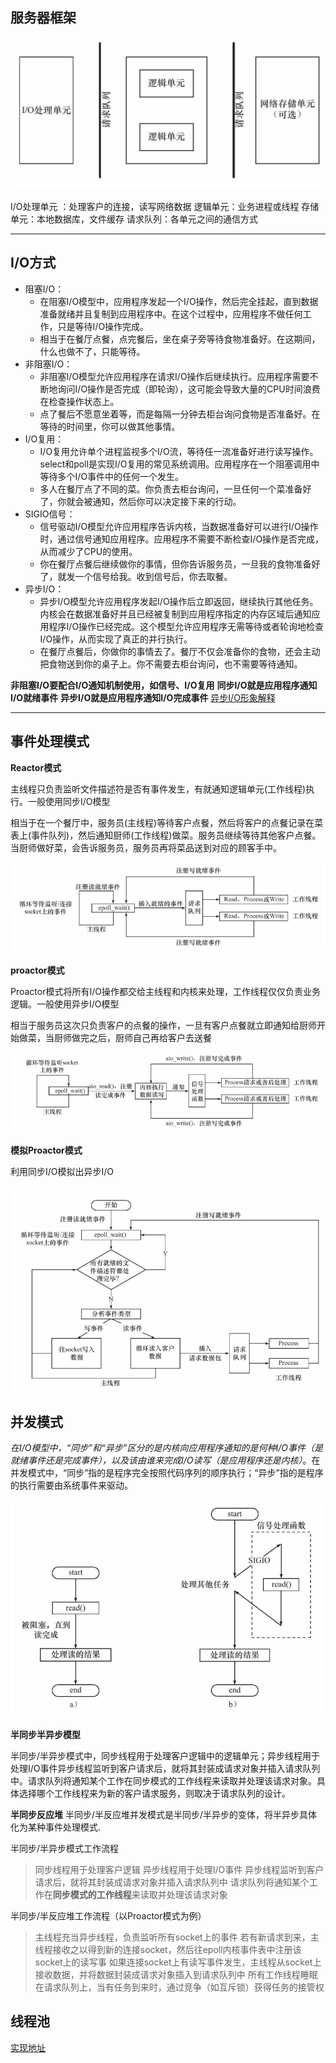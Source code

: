 ## **服务器框架**

![服务器基本框架](pic/IMG_0551(20240710-090943).PNG)

I/O处理单元 ：处理客户的连接，读写网络数据
逻辑单元：业务进程或线程
存储单元：本地数据库，文件缓存
请求队列：各单元之间的通信方式

---
## **I/O方式**

- 阻塞I/O：
  - 在阻塞I/O模型中，应用程序发起一个I/O操作，然后完全挂起，直到数据准备就绪并且复制到应用程序中。在这个过程中，应用程序不做任何工作，只是等待I/O操作完成。
  - 相当于在餐厅点餐，点完餐后，坐在桌子旁等待食物准备好。在这期间，什么也做不了，只能等待。
- 非阻塞I/O：
  - 非阻塞I/O模型允许应用程序在请求I/O操作后继续执行。应用程序需要不断地询问I/O操作是否完成（即轮询），这可能会导致大量的CPU时间浪费在检查操作状态上。
  - 点了餐后不愿意坐着等，而是每隔一分钟去柜台询问食物是否准备好。在等待的时间里，你可以做其他事情。
- I/O复用：
  - I/O复用允许单个进程监视多个I/O流，等待任一流准备好进行读写操作。select和poll是实现I/O复用的常见系统调用。应用程序在一个阻塞调用中等待多个I/O事件中的任何一个发生。
  - 多人在餐厅点了不同的菜。你负责去柜台询问，一旦任何一个菜准备好了，你就会被通知，然后你可以决定接下来的行动。
- SIGIO信号：
  - 信号驱动I/O模型允许应用程序告诉内核，当数据准备好可以进行I/O操作时，通过信号通知应用程序。应用程序不需要不断检查I/O操作是否完成，从而减少了CPU的使用。
  - 你在餐厅点餐后继续做你的事情，但你告诉服务员，一旦我的食物准备好了，就发一个信号给我。收到信号后，你去取餐。
- 异步I/O：
  - 异步I/O模型允许应用程序发起I/O操作后立即返回，继续执行其他任务。内核会在数据准备好并且已经被复制到应用程序指定的内存区域后通知应用程序I/O操作已经完成。这个模型允许应用程序无需等待或者轮询地检查I/O操作，从而实现了真正的并行执行。
  - 在餐厅点餐后，你做你的事情去了。餐厅不仅会准备你的食物，还会主动把食物送到你的桌子上。你不需要去柜台询问，也不需要等待通知。

**非阻塞I/O要配合I/O通知机制使用，如信号、I/O复用**
**同步I/O就是应用程序通知I/O就绪事件**
**异步I/O就是应用程序通知I/O完成事件**
[异步I/O形象解释](https://www.liaoxuefeng.com/wiki/1016959663602400/1017959540289152)

----
## 事件处理模式

**Reactor模式**

主线程只负责监听文件描述符是否有事件发生，有就通知逻辑单元(工作线程)执行。一般使用同步I/O模型

相当于在一个餐厅中，服务员(主线程)等待客户点餐，然后将客户的点餐记录在菜表上(事件队列)，然后通知厨师(工作线程)做菜。服务员继续等待其他客户点餐。当厨师做好菜，会告诉服务员，服务员再将菜品送到对应的顾客手中。

![Reactor工作流程](pic/image-1.png)

**proactor模式**

Proactor模式将所有I/O操作都交给主线程和内核来处理，工作线程仅仅负责业务逻辑。一般使用异步I/O模型

相当于服务员这次只负责客户的点餐的操作，一旦有客户点餐就立即通知给厨师开始做菜，当厨师做完之后，厨师自己再给客户去送餐

![Proactor工作流程](pic/image-2.png)

**模拟Proactor模式**

利用同步I/O模拟出异步I/O

![模拟proactor](pic/image-3.png)

## 并发模式

*在I/O模型中，“同步”和“异步”区分的是内核向应用程序通知的是何种I/O事件（是就绪事件还是完成事件），以及该由谁来完成I/O读写（是应用程序还是内核）*。在并发模式中，“同步”指的是程序完全按照代码序列的顺序执行；“异步”指的是程序的执行需要由系统事件来驱动。

![同步和异步](pic/image-4.png)

**半同步半异步模型**

半同步/半异步模式中，同步线程用于处理客户逻辑中的逻辑单元；异步线程用于处理I/O事件异步线程监听到客户请求后，就将其封装成请求对象并插入请求队列中。请求队列将通知某个工作在同步模式的工作线程来读取并处理该请求对象。具体选择哪个工作线程来为新的客户请求服务，则取决于请求队列的设计。

**半同步反应堆**
半同步/半反应堆并发模式是半同步/半异步的变体，将半异步具体化为某种事件处理模式.

半同步/半异步模式工作流程
>同步线程用于处理客户逻辑
>异步线程用于处理I/O事件
>异步线程监听到客户请求后，就将其封装成请求对象并插入请求队列中
>请求队列将通知某个工作在**同步模式的工作线程**来读取并处理该请求对象

半同步/半反应堆工作流程（以Proactor模式为例）
>主线程充当异步线程，负责监听所有socket上的事件
>若有新请求到来，主线程接收之以得到新的连接socket，然后往epoll内核事件表中注册该socket上的读写事
>如果连接socket上有读写事件发生，主线程从socket上接收数据，并将数据封装成请求对象插入到请求队列中
>所有工作线程睡眠在请求队列上，当有任务到来时，通过竞争（如互斥锁）获得任务的接管权

## 线程池
[实现地址](http://chenfeifei.online/2023/08/11/c-11-xian-cheng-chi/)
